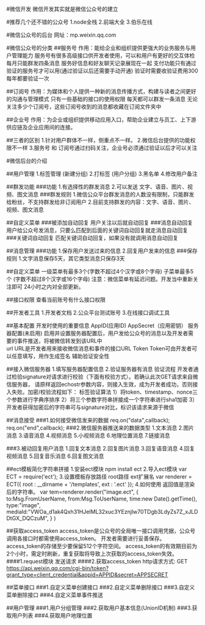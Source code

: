 

#微信开发
   微信开发其实就是微信公众号的建立
   
#推荐几个还不错的公众号
    1.node全栈
    2.前端大全
    3.伯乐在线
 
#微信公众号的后台 
    网址：mp.weixin.qq.com

#微信公众号的分类
##服务号
    作用：能给企业和组织提供更强大的业务服务与用户管理能力
    服务号有很多高级接口供开发者使用，可以和用户有更好的交互体检
    每月只能群发四条消息
    服务好信息和好友聊天记录展现在一起
    支付功能只有通过验证的服务号才可以用(通过验证以后还需要手动开通) 验证时需要收验证费用300  每年都要验证一次
    
##订阅号
    作用：为媒体和个人提供一种新的消息传播方式，构建与读者之间更好的沟通与管理模式
    只有一些基础的接口的使用权限
    每天都可以群发一条消息
    无论关注多少个订阅号，这些订阅号收到的消息都收藏在订阅文件夹中
    
##企业号
    作用：为企业或组织提供移动应用入口，帮助企业建立与员工、上下游供应链及企业应用间的连接。
    
##三者的区别
    1.针对用户群体不一样，侧重点不一样。
    2.微信后台提供的功能权限不一样 
    3.服务号 和 订阅号通过扫码关注，企业号必须通过验证以后才可以关注
    
    
#微信后台的介绍

##用户管理
    1.标签管理 (新建分组)
    2.打标签   (用户分组)
    3.黑名单
    4.修改用户备注
    
##群发功能
###功能
    1.有选择性的群发消息
    2.可以发送 文字、语音、图片、视频、图文消息
###群发规则
    1.微信公众平台群发消息的人数没有限制，只能群发给粉丝，不支持群发给非订阅用户
    2.目前支持群发的内容：文字、语音、图片、视频、图文消息

##自定义菜单
###被添加自动回复
    用户关注以后就自动回复
###消息自动回复
    用户给公众号发消息，只要么匹配到后面的关键词自动回复就走消息自动回复
###关键词自动回复
    匹配关键词自动回复，如果没有就调用消息自动回复


##消息管理
###功能
    1.保存用户发送过来的信息
    2.回复用户发来的信息
###保存规则
    1.文字消息保存5天，其它类型消息只保存3天

##自定义菜单
    一级菜单有最多3个(字数不超过4个汉字或8个字母)  子菜单最多5个 (字数不超过8个汉字或16个字母)
    注意：微信菜单有延迟问题。开发当中重新关注即可  24小时之内对全部更新。

##接口权限
    查看当前账号有什么接口权限

##开发者工具
    1.开发者文档
    2.公众平台测试账号
    3.在线接口调试工具
    
##基本配置
    开发时使用的重要信息
        AppID(应用ID)
        AppSecret（应用密钥）
    服务器配置(未启用)
        启用并设置服务器配置后，用户发给公众号的消息以及开发者需要的事件推送，将被微信转发到该URL中    
        url
            URL是开发者用来接收微信消息和事件的接口URL
        Token
            Token可由开发者可以任意填写，用作生成签名  辅助验证安全性
            
##接入微信服务器
    1.填写服务器配置信息
    2.验证服务器有消息
        验证流程
            开发者通过检验signature对请求进行校验（下面有校验方式）。若确认此次GET请求来自微信服务器，
            请原样返回echostr参数内容，则接入生效，成为开发者成功，否则接入失败。加密/校验流程如下：
        标签验证算法
            1）将token、timestamp、nonce三个参数进行字典序排序
            2）将三个参数字符串拼接成一个字符串进行sha1加密
            3）开发者获得加密后的字符串可与signature对比，标识该请求来源于微信
            
##消息接受
###1.如何接受微信发来的数据
        req.on("data",callback);
        req.on("end",callback);
###2.微信服务器推送来的数据类型
    1.文本消息
    2.图片消息
    3.语音消息
    4.视频消息
    5.小视频消息
    6.地理位置消息
    7.链接消息
    
###3.被动回复用户消息
    1.回复文本消息
    2.回复图片消息
    3.回复语音消息
    4.回复视频消息
    5.回复音乐消息
    6.回复图文消息

    
##ect模板简化字符串拼接
    1.安装ect模块 
        npm install ect
    2.导入ect模块 
        var ECT = require('ect');
    3.设置模板存放路径   root路径  ext扩展名
        var renderer = ECT({ root : __dirname + '/templates', ext : '.ect' });
    4.如何使用 返回值是渲染后的字符串。
        var tem=renderer.render("image.ect",
            {
                to:Msg.FromUserName,
                from:Msg.ToUserName,
                time:new Date().getTime(),
                type:"image",
                mediaId:"VWOa_d1ak4Qxh31HJeIML32xuc3YEznjlw70TDgb3LdyZs7Z_xJLDDtGX_DQCzuM",
            }
        )
        
##获取access_token
    access_token是公众号的全局唯一接口调用凭据，公众号调用各接口时都需使用access_token。
    开发者需要进行妥善保存。access_token的存储至少要保留512个字符空间。
    access_token的有效期目前为2个小时，需定时刷新，重复获取将导致上次获取的access_token失效。
####1.request模块
    发送请求
####2.获取access_token
    http请求方式: GET
    https://api.weixin.qq.com/cgi-bin/token?grant_type=client_credential&appid=APPID&secret=APPSECRET

    
    

##菜单接口
###1.自定义菜单创建接口
###2.自定义菜单删除接口
###3.自定义菜单删除接口
###4.自定义菜单事件推送


##用户管理
###1.用户分组管理
###2.获取用户基本信息(UnionID机制)
###3.获取用户列表
###4.获取用户地理位置



